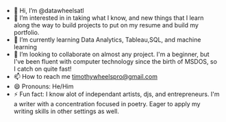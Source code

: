 - 👋 Hi, I’m @datawheelsatl
- 👀 I’m interested in in taking what I know, and new things that I learn along the way to build projects to put on my resume and build my portfolio.
- 🌱 I’m currently learning Data Analytics, Tableau,SQL, and machine learning
- 💞️ I’m looking to collaborate on almost any project.  I'm a beginner, but I've been fluent with computer technology since the birth of MSDOS, so I catch on quite fast!
- 📫 How to reach me timothywheelspro@gmail.com
- 😄 Pronouns: He/Him
- ⚡ Fun fact: I know alot of independant artists, djs, and entrepreneurs.  I'm a writer with a concentration focused in poetry.  Eager to apply my writing skills in other settings as well.
<!---
datawheelsatl/datawheelsatl is a ✨ special ✨ repository because its `README.md` (this file) appears on your GitHub profile.
You can click the Preview link to take a look at your changes.
--->
